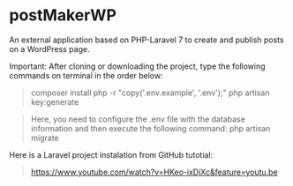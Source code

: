 # postMakerWP
 An external application based on PHP-Laravel 7 to create and publish posts on a WordPress page.
 
 Important:
 After cloning or downloading the project, type the following commands on terminal in the order below:
  > composer install
  > php -r "copy('.env.example', '.env');"
  > php artisan key:generate
  
  > Here, you need to configure the .env file with the database information and then execute the following command:
  > php artisan migrate
  
 Here is a Laravel project instalation from GitHub tutotial:
  > https://www.youtube.com/watch?v=HKeo-ixDiXc&feature=youtu.be
